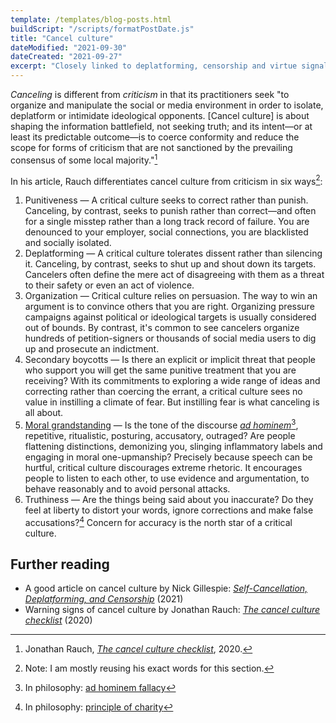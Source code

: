 ```yaml
---
template: /templates/blog-posts.html
buildScript: "/scripts/formatPostDate.js"
title: "Cancel culture"
dateModified: "2021-09-30"
dateCreated: "2021-09-27"
excerpt: "Closely linked to deplatforming, censorship and virtue signalling. Cancelling is about intimidating ideological opponents."
---
```


_Canceling_ is different from _criticism_ in that its practitioners seek "to organize and manipulate the social or media environment in order to isolate, deplatform or intimidate ideological opponents. [Cancel culture] is about shaping the information battlefield, not seeking truth; and its intent—or at least its predictable outcome—is to coerce conformity and reduce the scope for forms of criticism that are not sanctioned by the prevailing consensus of some local majority."[^1]

In his article, Rauch differentiates cancel culture from criticism in six ways[^2]:

1. Punitiveness — A critical culture seeks to correct rather than punish. Canceling, by contrast, seeks to punish rather than correct—and often for a single misstep rather than a long track record of failure. You are denounced to your employer, social connections, you are blacklisted and socially isolated.
2. Deplatforming — A critical culture tolerates dissent rather than silencing it. Canceling, by contrast, seeks to shut up and shout down its targets. Cancelers often define the mere act of disagreeing with them as a threat to their safety or even an act of violence.
3. Organization — Critical culture relies on persuasion. The way to win an argument is to convince others that you are right. Organizing pressure campaigns against political or ideological targets is usually considered out of bounds. By contrast, it's common to see cancelers organize hundreds of petition-signers or thousands of social media users to dig up and prosecute an indictment.
4. Secondary boycotts — Is there an explicit or implicit threat that people who support you will get the same punitive treatment that you are receiving? With its commitments to exploring a wide range of ideas and correcting rather than coercing the errant, a critical culture sees no value in instilling a climate of fear. But instilling fear is what canceling is all about.
5. [Moral grandstanding](/notes/virtue-signalling) — Is the tone of the discourse _[ad hominem](/notes/ad-hominem)_[^3], repetitive, ritualistic, posturing, accusatory, outraged? Are people flattening distinctions, demonizing you, slinging inflammatory labels and engaging in moral one-upmanship? Precisely because speech can be hurtful, critical culture discourages extreme rhetoric. It encourages people to listen to each other, to use evidence and argumentation, to behave reasonably and to avoid personal attacks.
6. Truthiness — Are the things being said about you inaccurate? Do they feel at liberty to distort your words, ignore corrections and make false accusations?[^4] Concern for accuracy is the north star of a critical culture.

## Further reading

- A good article on cancel culture by Nick Gillespie: _[Self-Cancellation, Deplatforming, and Censorship](https://reason.com/2021/09/07/self-cancellation-deplatforming-and-censorship/)_ (2021)
- Warning signs of cancel culture by Jonathan Rauch: _[The cancel culture checklist](https://www.jonathanrauch.com/jrauch_articles/cancel-culture-six-signs-youre-being-canceled/)_ (2020)

[^1]: Jonathan Rauch, _[The cancel culture checklist](https://www.jonathanrauch.com/jrauch_articles/cancel-culture-six-signs-youre-being-canceled/)_, 2020.
[^2]: Note: I am mostly reusing his exact words for this section.
[^3]: In philosophy: [ad hominem fallacy](https://en.wikipedia.org/wiki/Ad_hominem#Fallacious_types_of_ad_hominem_arguments)
[^4]: In philosophy: [principle of charity](https://en.wikipedia.org/wiki/Principle_of_charity)
